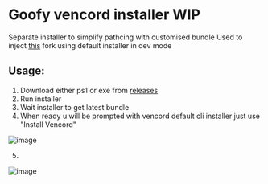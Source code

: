# Goofy vencord installer WIP
Separate installer to simplify pathcing with customised bundle
Used to inject [this](https://github.com/NatsukashiiOwU/Vencord) fork using default installer in dev mode

## Usage: 
1. Download either ps1 or exe from [releases](https://github.com/NatsukashiiOwU/venstaller/releases/tag/release)
2. Run installer
3. Wait installer to get latest bundle
4. When ready u will be prompted with vencord default cli installer just use "Install Vencord"

![image](https://github.com/user-attachments/assets/544016dd-0580-4ec7-b427-71bb915ad878)

5.

![image](https://github.com/user-attachments/assets/8a18b7dc-acda-440e-91a4-b0f32230a55d)

